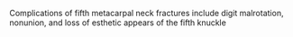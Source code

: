 Complications of fifth metacarpal neck fractures include digit malrotation, nonunion, and loss of esthetic appears of the fifth knuckle